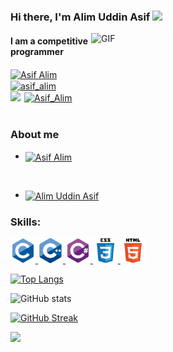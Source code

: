 ### Hi there, I'm Alim Uddin Asif <img src="https://raw.githubusercontent.com/ankitpriyarup/ankitpriyarup/master/Hi.gif" width="30px"></h3>
<img align="right" height="250" width="375" alt="GIF" src="https://raw.githubusercontent.com/ankitpriyarup/ankitpriyarup/master/coder.gif" />

#### I am a competitive programmer
<a href="https://codeforces.com/profile/asifalim" target="blank">
<img align="center" src="https://raw.githubusercontent.com/rahuldkjain/github-profile-readme-generator/master/src/images/icons/Social/codeforces.svg" alt="Asif Alim" height="30" width="40" />
</a>
<a href="https://www.codechef.com/users/asif_alim" target="blank">
  <img align="center" src="https://cdn.jsdelivr.net/npm/simple-icons@3.1.0/icons/codechef.svg" alt="asif_alim" height="30" width="40" />
</a>
<a href="https://leetcode.com/u/Asif_Alim/" target="blank">
  <img align="center" src="https://raw.githubusercontent.com/rahuldkjain/github-profile-readme-generator/master/src/images/icons/Social/leet-code.svg" alt="Asif_Alim" height="30" width="40" /></a>
<a href="https://lightoj.com/user/asifalim">
  <img align="left" width="22px" src="https://cdn-icons-png.flaticon.com/128/3097/3097061.png" />
</a>
<br />
<br>

### About me
- <a href="https://www.facebook.com/profile.php?id=100006162766396" target="blank"><img align="center" src="https://raw.githubusercontent.com/rahuldkjain/github-profile-readme-generator/master/src/images/icons/Social/facebook.svg" alt="Asif Alim" height="30" width="40" /></a>
- <a href="https://www.linkedin.com/in/alim-uddin-asif-a24b1b1a7/" target="blank"><img align="center" src="https://raw.githubusercontent.com/rahuldkjain/github-profile-readme-generator/master/src/images/icons/Social/linked-in-alt.svg" alt="Alim Uddin Asif" height="30" width="40" /></a>

### Skills:
<p align="left"> <a href="https://www.cprogramming.com/" target="_blank" rel="noreferrer"> <img src="https://raw.githubusercontent.com/devicons/devicon/master/icons/c/c-original.svg" alt="c" width="40" height="40"/> </a> <a href="https://www.w3schools.com/cpp/" target="_blank" rel="noreferrer"> <img src="https://raw.githubusercontent.com/devicons/devicon/master/icons/cplusplus/cplusplus-original.svg" alt="cplusplus" width="40" height="40"/> </a><a href="https://www.w3schools.com/cs/" target="_blank" rel="noreferrer"> <img src="https://raw.githubusercontent.com/devicons/devicon/master/icons/csharp/csharp-original.svg" alt="csharp" width="40" height="40"/> </a> <a href="https://www.w3schools.com/css/" target="_blank" rel="noreferrer"> <img src="https://raw.githubusercontent.com/devicons/devicon/master/icons/css3/css3-original-wordmark.svg" alt="css3" width="40" height="40"/> </a> <a href="https://www.w3.org/html/" target="_blank" rel="noreferrer"> <img src="https://raw.githubusercontent.com/devicons/devicon/master/icons/html5/html5-original-wordmark.svg" alt="html5" width="40" height="40"/> </a></p>

 [![Top Langs](https://github-readme-stats.vercel.app/api/top-langs/?username=asifalim&theme=dark&layout=compact&align=right&width=40%)](https://github.com/asifalim/github-readme-stats)

![GitHub stats](https://github-readme-stats.vercel.app/api?username=asifalim&show_icons=true&hide=contribs,prs&cache_seconds=86400&theme=merko)

 [![GitHub Streak](https://github-readme-streak-stats.herokuapp.com/?user=asifalim&currStreakNum=2FD3EB&fire=pink&sideLabels=F00&theme=nightowl)](https://git.io/streak-stats)

![](https://komarev.com/ghpvc/?username=asifalim&style=flat-square)
